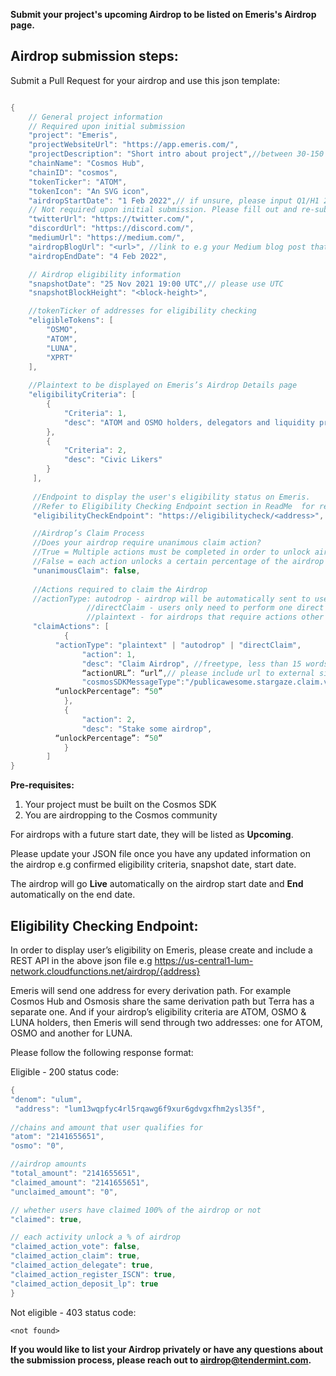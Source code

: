 **Submit your project's upcoming Airdrop to be listed on Emeris's Airdrop page.**

## **Airdrop submission steps:**

Submit a Pull Request for your airdrop and use this json template:

```java

{
    // General project information
    // Required upon initial submission
    "project": "Emeris", 
    "projectWebsiteUrl": "https://app.emeris.com/",
    "projectDescription": "Short intro about project",//between 30-150 words
    "chainName": "Cosmos Hub",
    "chainID": "cosmos",
    "tokenTicker": "ATOM",
    "tokenIcon": "An SVG icon",
    "airdropStartDate": "1 Feb 2022",// if unsure, please input Q1/H1 2022
    // Not required upon initial submission. Please fill out and re-submit pull request whenever you have the additional information ready
    "twitterUrl": "https://twitter.com/",
    "discordUrl": "https://discord.com/",
    "mediumUrl": "https://medium.com/",
    "airdropBlogUrl": "<url>", //link to e.g your Medium blog post that outlines the Airdrop details
    "airdropEndDate": "4 Feb 2022",

    // Airdrop eligibility information
    "snapshotDate": "25 Nov 2021 19:00 UTC",// please use UTC
    "snapshotBlockHeight": "<block-height>",

    //tokenTicker of addresses for eligibility checking 	
    "eligibleTokens": [
        "OSMO",
        "ATOM",
        "LUNA",
        "XPRT"
    ],
    
    //Plaintext to be displayed on Emeris’s Airdrop Details page
    "eligibilityCriteria": [ 
        {
            "Criteria": 1,
            "desc": "ATOM and OSMO holders, delegators and liquidity providers "
        },
        {
            "Criteria": 2,
            "desc": "Civic Likers"
        }
     ],
     
     //Endpoint to display the user's eligibility status on Emeris. 
     //Refer to Eligibility Checking Endpoint section in ReadMe  for required response formatting
     "eligibilityCheckEndpoint": "https://eligibilitycheck/<address>",

     //Airdrop’s Claim Process 
     //Does your airdrop require unanimous claim action? 
     //True = Multiple actions must be completed in order to unlock airdrop. 
     //False = each action unlocks a certain percentage of the airdrop
     "unanimousClaim": false, 
		
     //Actions required to claim the Airdrop
     //actionType: autodrop - airdrop will be automatically sent to users, 
                 //directClaim - users only need to perform one direct claim transaction to claim the entire airdrop, 
                 //plaintext - for airdrops that require actions other than autodrop or directClaim
     "claimActions": [
            {
		  "actionType": "plaintext" | "autodrop" | "directClaim",
                "action": 1,
                "desc": "Claim Airdrop", //freetype, less than 15 words
                “actionURL”: “url”,// please include url to external site if needed 
                "cosmosSDKMessageType":"/publicawesome.stargaze.claim.v1beta1.MsgInitialClaim",// please include exact Message Type for directClaim transactions
		  “unlockPercentage”: “50”
            },
            {
                "action": 2,
                "desc": "Stake some airdrop",
		  “unlockPercentage”: “50”
            }
        ]
}
```
       
**Pre-requisites:**
       
1. Your project must be built on the Cosmos SDK
2. You are airdropping to the Cosmos community
       
For airdrops with a future start date, they will be listed as **Upcoming**. 
       
Please update your JSON file once you have any updated information on the airdrop e.g confirmed eligibility criteria, snapshot date, start date. 

The airdrop will go **Live** automatically on the airdrop start date and **End** automatically on the end date. 
       
## **Eligibility Checking Endpoint:**
       
In order to display user’s eligibility on Emeris, please create and include a REST API in the above json file e.g https://us-central1-lum-network.cloudfunctions.net/airdrop/{address}
       
Emeris will send one address for every derivation path. For example Cosmos Hub and Osmosis share the same derivation path but Terra has a separate one. 
And if your airdrop’s eligibility criteria are ATOM, OSMO & LUNA holders, then Emeris will send through two addresses: one for ATOM, OSMO and another for LUNA. 
       
Please follow the following response format:

Eligible - 200 status code:
```java
{ 
"denom": "ulum",
 "address": "lum13wqpfyc4rl5rqawg6f9xur6gdvgxfhm2ysl35f", 
 
//chains and amount that user qualifies for   
"atom": "2141655651",  
"osmo": "0", 

//airdrop amounts   
"total_amount": "2141655651",   
"claimed_amount": "2141655651", 	
"unclaimed_amount": "0",

// whether users have claimed 100% of the airdrop or not 	
"claimed": true, 

// each activity unlock a % of airdrop   
"claimed_action_vote": false, 	
"claimed_action_claim": true,   
"claimed_action_delegate": true, 	
"claimed_action_register_ISCN": true, 	
"claimed_action_deposit_lp": true 
}
```
Not eligible - 403 status code:
```
<not found>
```

**If you would like to list your Airdrop privately or have any questions about the submission process, please reach out to airdrop@tendermint.com.**


